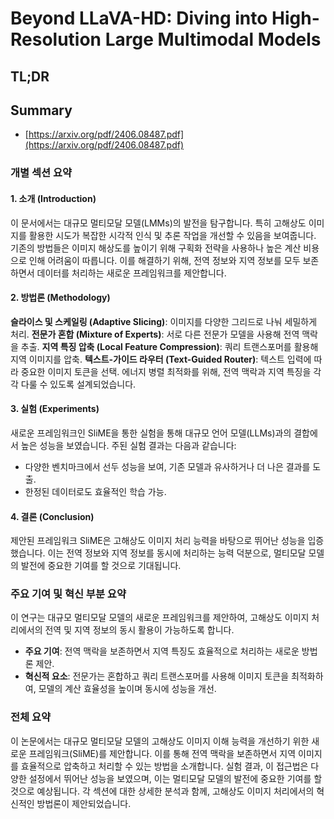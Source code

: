 # Beyond LLaVA-HD: Diving into High-Resolution Large Multimodal Models
## TL;DR
## Summary
- [https://arxiv.org/pdf/2406.08487.pdf](https://arxiv.org/pdf/2406.08487.pdf)

### 개별 섹션 요약

#### 1. 소개 (Introduction)
이 문서에서는 대규모 멀티모달 모델(LMMs)의 발전을 탐구합니다. 특히 고해상도 이미지를 활용한 시도가 복잡한 시각적 인식 및 추론 작업을 개선할 수 있음을 보여줍니다. 기존의 방법들은 이미지 해상도를 높이기 위해 구획화 전략을 사용하나 높은 계산 비용으로 인해 어려움이 따릅니다. 이를 해결하기 위해, 전역 정보와 지역 정보를 모두 보존하면서 데이터를 처리하는 새로운 프레임워크를 제안합니다.

#### 2. 방법론 (Methodology)
**슬라이스 및 스케일링 (Adaptive Slicing)**: 이미지를 다양한 그리드로 나눠 세밀하게 처리.
**전문가 혼합 (Mixture of Experts)**: 서로 다른 전문가 모델을 사용해 전역 맥락을 추출.
**지역 특징 압축 (Local Feature Compression)**: 쿼리 트랜스포머를 활용해 지역 이미지를 압축.
**텍스트-가이드 라우터 (Text-Guided Router)**: 텍스트 입력에 따라 중요한 이미지 토큰을 선택.
에너지 병렬 최적화를 위해, 전역 맥락과 지역 특징을 각각 다룰 수 있도록 설계되었습니다.

#### 3. 실험 (Experiments)
새로운 프레임워크인 SliME을 통한 실험을 통해 대규모 언어 모델(LLMs)과의 결합에서 높은 성능을 보였습니다. 주된 실험 결과는 다음과 같습니다:
- 다양한 벤치마크에서 선두 성능을 보여, 기존 모델과 유사하거나 더 나은 결과를 도출.
- 한정된 데이터로도 효율적인 학습 가능.

#### 4. 결론 (Conclusion)
제안된 프레임워크 SliME은 고해상도 이미지 처리 능력을 바탕으로 뛰어난 성능을 입증했습니다. 이는 전역 정보와 지역 정보를 동시에 처리하는 능력 덕분으로, 멀티모달 모델의 발전에 중요한 기여를 할 것으로 기대됩니다.

### 주요 기여 및 혁신 부분 요약

이 연구는 대규모 멀티모달 모델의 새로운 프레임워크를 제안하여, 고해상도 이미지 처리에서의 전역 및 지역 정보의 동시 활용이 가능하도록 합니다. 
- **주요 기여**: 전역 맥락을 보존하면서 지역 특징도 효율적으로 처리하는 새로운 방법론 제안.
- **혁신적 요소**: 전문가는 혼합하고 쿼리 트랜스포머를 사용해 이미지 토큰을 최적화하여, 모델의 계산 효율성을 높이며 동시에 성능을 개선.

### 전체 요약

이 논문에서는 대규모 멀티모달 모델의 고해상도 이미지 이해 능력을 개선하기 위한 새로운 프레임워크(SliME)를 제안합니다. 이를 통해 전역 맥락을 보존하면서 지역 이미지를 효율적으로 압축하고 처리할 수 있는 방법을 소개합니다. 실험 결과, 이 접근법은 다양한 설정에서 뛰어난 성능을 보였으며, 이는 멀티모달 모델의 발전에 중요한 기여를 할 것으로 예상됩니다. 각 섹션에 대한 상세한 분석과 함께, 고해상도 이미지 처리에서의 혁신적인 방법론이 제안되었습니다. 